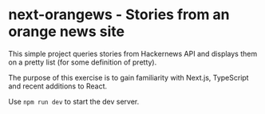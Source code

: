 # next-orangews - Stories from an orange news site

This simple project queries stories from Hackernews API and displays
them on a pretty list (for some definition of pretty).

The purpose of this exercise is to gain familiarity with Next.js,
TypeScript and recent additions to React.

Use `npm run dev` to start the dev server.
